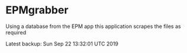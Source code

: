 # EPMgrabber
Using a database from the EPM app this application scrapes the files as required


Latest backup: Sun Sep 22 13:32:01 UTC 2019

